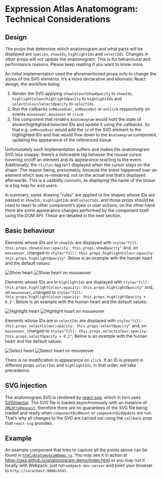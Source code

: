 # Expression Atlas Anatomogram: Technical Considerations

## Design

The props that determine which anatomogram and what parts will be displayed are `species`, `showIds`, `highlightIds` and `selectIds`. Changes in other props will not update the anatomogram. This is for behavioural and performance reasons. Please keep reading if you want to know more.

An initial implementation used the aforementioned props only to change the styles of the SVG elements. It’s a more declarative and idiomatic React design, the workflow being:
1. Render the SVG applying `showColour`/`showOpacity` to `showIds`, `highlightColour`/`highlightOpacity` to `highlightIds` and `selectColour`/`selectOpacity` to `selectIds`.
2. Run the callbacks `onMouseOver`, `onMouseOut` or `onClick` respectively on events `mouseover`, `mouseout` or `click`.
3. The component that renders `Anatomogram` would hold the state of shown/highlighted/selected IDs and update it using the callbacks. So that e.g. `onMouseOver` would add the `id` of the SVG element to the highlighted IDs and that would flow down to the `Anatomogram` component, updating the appearance of the referenced tissue.

Unfortunately such implementation suffers and makes the anatomogram SVG less snappy: there’s a noticeable lag between the mouse cursor hovering on/off an element and its appearance reacting to the event. Additionally, the `<title>` tag isn’t displayed when the cursor stays on the shape. The reason being, presumably, because the event happened over an element which was re-rendered, not on the actual one that’s displayed afterwards. This is a usability concern, as displaying the name of the tissue is a big help for end users.

In summary, some drawing “rules” are applied to the shapes whose IDs are passed in `showIds`, `highlightIds` and `selectIds`, and those props should be used to react to other component’s state or user actions; on the other hand there are some appearance changes performed by the component itself using the DOM API. These are detailed in the next section. 

## Basic behaviour

Elements whose IDs are in `showIds` are displayed with `style="fill: this.props.showColour;opacity: this.props.showOpacity"` and, on `mouseover`, changed to `style="fill: this.props.highlightColour;opacity: this.props.highlightOpacity"`. Below is an example with the human heart and the default values:

![Show heart](https://github.com/gxa/anatomogram/blob/master/wiki/img/show_heart.png) ![Show heart on mouseover](https://github.com/gxa/anatomogram/blob/master/wiki/img/show_heart_mouseover.png)

Elements whose IDs are in `highlightIds` are displayed with `style="fill: this.props.highlightColour;opacity: this.props.highlightOpacity"` and, on `mouseover`, changed to `style="fill: this.props.highlightColour;opacity: this.props.highlightOpacity + 0.2"`. Below is an example with the human heart and the default values:

![Highlight heart](https://github.com/gxa/anatomogram/blob/master/wiki/img/highlight_heart.png) ![Highlight heart on mouseover](https://github.com/gxa/anatomogram/blob/master/wiki/img/highlight_heart_mouseover.png)

Elements whose IDs are in `selectIds` are displayed with `style="fill: this.props.selectColour;opacity: this.props.selectOpacity"` and, on `mouseover`, changed to `style="fill: this.props.selectColour;opacity: this.props.selectOpacity + 0.2"`. Below is an example with the human heart and the default values:

![Select heart](https://github.com/gxa/anatomogram/blob/master/wiki/img/select_heart.png) ![Select heart on mouseover](https://github.com/gxa/anatomogram/blob/master/wiki/img/select_heart_mouseover.png)

There is no modification in appearance on `click`. If an ID is present in different props `selectIds` and `highlightIds`, in that order, will take precedence.

## SVG injection

The anatomogram SVG is rendered by [react-svg](https://github.com/atomic-app/react-svg), which in turn uses [SVGInjector](https://www.npmjs.com/package/react-svg). The SVG file is loaded asynchronously with an instance of [`XMLHttpRequest`](https://developer.mozilla.org/en/docs/Web/API/XMLHttpRequest), therefore there are no guarantees of the SVG file being loaded and ready when `componentDidMount` or `componentDidUpdate` are run. That’s why all changes to the SVG are carried out using the `callback` prop that `react-svg` provides.

## Example

An example component that tries to capture all the points above can be found in [`html/AnatomogramDemo.js`](https://github.com/gxa/anatomogram/blob/master/html/AnatomogramDemo.js). You may see it in action at https://gxa.github.io/anatomogram-demo/index.html or you may run it locally with Webpack: just run `webpack-dev-server` and point your browser to `http://localhost:9000/html`.
